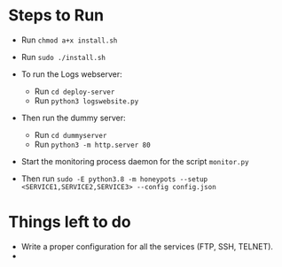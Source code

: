 # Steps to Run

- Run `chmod a+x install.sh`
- Run `sudo ./install.sh`
- To run the Logs webserver:
    - Run `cd deploy-server`
    - Run `python3 logswebsite.py`
- Then run the dummy server:
    - Run `cd dummyserver`
    - Run `python3 -m http.server 80`

- Start the monitoring process daemon for the script `monitor.py`

- Then run `sudo -E python3.8 -m honeypots --setup <SERVICE1,SERVICE2,SERVICE3> --config config.json`



# Things left to do

- Write a proper configuration for all the services (FTP, SSH, TELNET).
- 